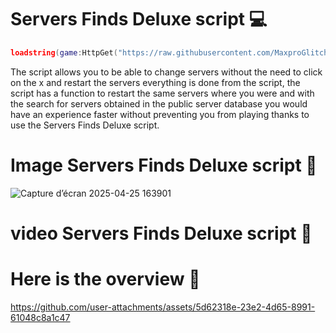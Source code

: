 # Servers Finds Deluxe script 💻
```lua
loadstring(game:HttpGet("https://raw.githubusercontent.com/MaxproGlitcher/Finds-Servers/refs/heads/main/Finds%20Servers%20Code"))()
```

The script allows you to be able to change servers without the need to click on the x and restart the servers everything is done from the script, the script has a function to restart the same servers where you were and with the search for servers obtained in the public server database you would have an experience faster without preventing you from playing thanks to use the Servers Finds Deluxe script.




# Image Servers Finds Deluxe script 👀
![Capture d’écran 2025-04-25 163901](https://github.com/user-attachments/assets/f45f8fd3-8061-42a9-889d-3710631f3c2f)


# video Servers Finds Deluxe script 👀

# Here is the overview 👀

https://github.com/user-attachments/assets/5d62318e-23e2-4d65-8991-61048c8a1c47

